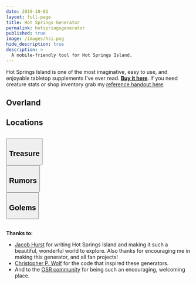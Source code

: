 ```yaml
---
date: 2019-10-01
layout: full-page
title: Hot Springs Generator
permalink: hotspringsgenerator
published: true
image: /images/hsi.png
hide_description: true
description: >
  A mobile-friendly tool for Hot Springs Island.
---
```


Hot Springs Island is one of the most imaginative, easy to use, and enjoyable tabletop supplements I've ever read. [**Buy it here**](http://shop.swordfishislands.com/). If you need creature stats or shop inventory grab my [reference handout here](/files/HotSpringsReference.pdf).

<div class="row" style="justify-content: space-around !important;margin-bottom:30px;">
  <div class="col-md-5 col noPadding">
  <a class="btn btn-black" onclick="hsi_showCard('overland')">
  <h2 class="tightSpacing">Overland</h2></a></div>

  <div class="col-md-5 col noPadding">
  <a class="btn btn-black" onclick="hsi_showCard('location')">
  <h2 class="tightSpacing">Locations</h2></a></div>
</div>

<div class="container generatorCard" id="overlandCard" style="margin-bottom: 30px;display:none;">
<div class="row">
  <div class="col-md-3 col noPadding"><button class="btn btn-black" onclick="hsi_Overland('Light')">Light</button></div>
  <div class="col-md-3 col noPadding"><button class="btn btn-black" onclick="hsi_Overland('Heavy')">Heavy</button></div>
  <div class="col-md-3 col noPadding"><button class="btn btn-black" onclick="hsi_Overland('Mountainous')">Mountainous</button></div>
  <div class="col-md-3 col noPadding"><button class="btn btn-black" onclick="hsi_Overland('Volcano')">Volcano</button></div>
  <div class="col noPadding"><button class="btn btn-black" onclick="hsi_Overland('Volcanic')">Volcanic</button></div>
  <div class="col noPadding"><button class="btn btn-black" onclick="hsi_Overland('Ruins')">Ruins</button></div>
  <div class="col noPadding"><button class="btn btn-black" onclick="hsi_Overland('Village')">Village</button></div>
  </div>
  <div id="overlandData" class="HSItabcontent">
  </div>
</div>

<div class="container generatorCard" id="locationCard" style="margin-bottom: 30px;display:none;">
  <div class="row">
    <div class="col noPadding"><button class="btn btn-black" onclick="hsi_Locations('Ashfire Mine')">Ashfire Mine</button></div>
    <div class="col noPadding"><button class="btn btn-black" onclick="hsi_Locations('Boar’s Head Encampment')">Boar’s Head</button></div>
    <div class="col noPadding"><button class="btn btn-black" onclick="hsi_Locations('Crystal SeaCave')">Crystal SeaCave</button></div>
    <div class="col noPadding"><button class="btn btn-black" onclick="hsi_Locations('Crystalflow')">Crystalflow</button></div>
    <div class="col-md-4 col noPadding"><button class="btn btn-black" onclick="hsi_Locations('Dire Boar Den')">Dire Boar Den</button></div>
    <div class="col-md-4 col noPadding"><button class="btn btn-black" onclick="hsi_Locations('Glavrok Village')">Glavrok Village</button></div>    
    <div class="col-md-4 col noPadding"><button class="btn btn-black" onclick="hsi_HotSpringsCity()">Hot Springs City</button></div>
    <div class="col-md-4 col noPadding"><button class="btn btn-black" onclick="hsi_Locations('Lapis Observatory')">Lapis Observatory</button></div>
    <div class="col-md-4 col noPadding"><button class="btn btn-black" onclick="hsi_Locations('New Moon Party')">New Moon Party</button></div>
    <div class="col-md-4 col noPadding"><button class="btn btn-black" onclick="hsi_Locations('Shattered Aquifer')">Shattered Aquifer</button></div>
    <div class="col-md-4 col noPadding"><button class="btn btn-black" onclick="hsi_Locations('Slave Quarters')">Slave Quarters</button></div>
    <div class="col-md-4 col noPadding"><button class="btn btn-black" onclick="hsi_Locations('Svarku’s Lair')">Svarku’s Lair</button></div>
    <div class="col-md-4 col noPadding"><button class="btn btn-black" onclick="hsi_Locations('Temple of Tranquility')">Temple of Tranquility</button></div>
  </div>
  <div class="HSItabcontent" id="locationData">
  </div>
</div>

<div class="row" style="justify-content: space-around !important;margin-bottom: 30px;">
  <div class="col-md-3 col noPadding"><button class="btn btn-black" onclick="hsi_treasure()"><h2 class="tightSpacing">Treasure</h2></button></div>
  <div class="col-md-3 col noPadding"><button class="btn btn-black" onclick="hsi_rumors()"><h2 class="tightSpacing">Rumors</h2></button></div>
  <div class="col-md-3 col noPadding"><button class="btn btn-black" onclick="hsi_golems()"><h2 class="tightSpacing">Golems</h2></button></div>
</div>

<div class="container generatorCard" id="extraCard" style="margin-bottom: 30px;display:none;">
  <div class="HSItabcontent" id="extraData">
  </div>
</div>

<style>

hy-push-state, hy-drawer {
overflow: clip;
display: contents;
}

</style>

**Thanks to:**

 - [Jacob Hurst](https://twitter.com/vyderac) for writing Hot Springs Island and making it such a beautiful, wonderful world to explore. Also thanks for encouraging me in making this generator, and all fan projects!
 - [Christopher P. Wolf](http://chrispwolf.com/) for the code that inspired these generators.
 - And to the [OSR community](https://discord.gg/kJjMvC) for being such an encouraging, welcoming place.

<script async src="/assets/generator_resources/droll.js"></script>
<script async src="/assets/generator_resources/hsi.js" charset="utf-8"></script>